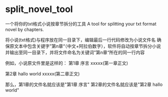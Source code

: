 # split_novel_tool
一个将你的txt格式小说按章节拆分的工具 A tool for splitting your txt format novel by chapters.

将小说(txt格式)与程序放在同一目录下，编辑最后一行代码修改为小说文件名
确保原文本中包含关键字”第n章“（中文+阿拉伯数字），软件将自动按章节拆分小说并输出至同一目录下，并将文件命名为关键词”第n章“所在的同一行内容

例如，小说原文件里是这样的：
第1章 序言
xxxxx(第一章正文)

第2章 hallo world
xxxxx(第二章正文)

那么，第1章的文件名就应该是"第1章 序言"
第2章的文件名就应该是"第2章 hallo world"
